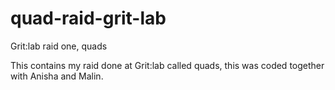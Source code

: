 # quad-raid-grit-lab
Grit:lab raid one, quads

This contains my raid done at Grit:lab called quads, this was coded together with Anisha and Malin.
